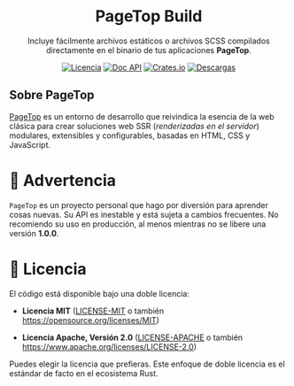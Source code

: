 <div align="center">

<h1>PageTop Build</h1>

<p>Incluye fácilmente archivos estáticos o archivos SCSS compilados directamente en el binario de tus aplicaciones <strong>PageTop</strong>.</p>

[![Licencia](https://img.shields.io/badge/license-MIT%2FApache-blue.svg?label=Licencia&style=for-the-badge)](#-license)
[![Doc API](https://img.shields.io/docsrs/pagetop-build?label=Doc%20API&style=for-the-badge&logo=Docs.rs)](https://docs.rs/pagetop-build)
[![Crates.io](https://img.shields.io/crates/v/pagetop-build.svg?style=for-the-badge&logo=ipfs)](https://crates.io/crates/pagetop-build)
[![Descargas](https://img.shields.io/crates/d/pagetop-build.svg?label=Descargas&style=for-the-badge&logo=transmission)](https://crates.io/crates/pagetop-build)

</div>

## Sobre PageTop

[PageTop](https://docs.rs/pagetop) es un entorno de desarrollo que reivindica la esencia de la web
clásica para crear soluciones web SSR (*renderizadas en el servidor*) modulares, extensibles y
configurables, basadas en HTML, CSS y JavaScript.


# 🚧 Advertencia

`PageTop` es un proyecto personal que hago por diversión para aprender cosas nuevas. Su API es
inestable y está sujeta a cambios frecuentes. No recomiendo su uso en producción, al menos mientras
no se libere una versión **1.0.0**.


# 📜 Licencia

El código está disponible bajo una doble licencia:

  * **Licencia MIT**
    ([LICENSE-MIT](LICENSE-MIT) o también https://opensource.org/licenses/MIT)

  * **Licencia Apache, Versión 2.0**
    ([LICENSE-APACHE](LICENSE-APACHE) o también https://www.apache.org/licenses/LICENSE-2.0)

Puedes elegir la licencia que prefieras. Este enfoque de doble licencia es el estándar de facto en
el ecosistema Rust.
